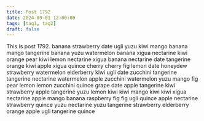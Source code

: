 ```yaml
---
title: Post 1792
date: 2024-09-01 12:00:00
tags: [tag1, tag2]
draft: false
---
```

This is post 1792.
banana
strawberry
date
ugli
yuzu
kiwi
mango
banana
mango
tangerine
banana
yuzu
watermelon
banana
xigua
nectarine
kiwi
orange
pear
kiwi
lemon
nectarine
xigua
banana
nectarine
date
tangerine
orange
kiwi
apple
xigua
quince
cherry
cherry
fig
lemon
date
honeydew
strawberry
watermelon
elderberry
kiwi
ugli
date
zucchini
tangerine
tangerine
nectarine
watermelon
apple
zucchini
watermelon
yuzu
mango
fig
pear
lemon
lemon
zucchini
quince
grape
date
apple
tangerine
kiwi
strawberry
apple
tangerine
yuzu
lemon
kiwi
kiwi
mango
kiwi
kiwi
xigua
nectarine
apple
mango
banana
raspberry
fig
fig
ugli
quince
apple
nectarine
strawberry
quince
yuzu
nectarine
yuzu
tangerine
strawberry
elderberry
orange
apple
ugli
tangerine
quince
